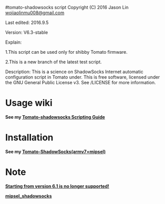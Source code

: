 #tomato-shadowsocks script
Copyright (C) 2016 Jason Lin <wojiaolinmu008@gmail.com>

Last edited: 2016.9.5

Version: V6.3-stable

Explain:

1.This script can be used only for shibby Tomato firmware.

2.This is a new branch of the latest test script.

Description: This is a science on ShadowSocks Internet automatic configuration script in Tomato under.
This is free software, licensed under the GNU General Public License v3.
See /LICENSE for more information.

# Usage wiki
**See my [Tomato-shadowsocks Scripting Guide](http://www.router008.com/2016/02/14/ShadowSocks-Scripting-Guide/)**

# Installation
**See my [Tomato-ShadowSocks(armv7+mipsel)](http://www.router008.com/2016/05/09/Tomato-ShadowSocks/)**

# Note

**<u>
Starting from version 6.1 is no longer supported!</u>**

**[mipsel_shadowsocks](https://github.com/houzi-/tomato-shadowsocks/releases/tag/v6.1-stable/)**
